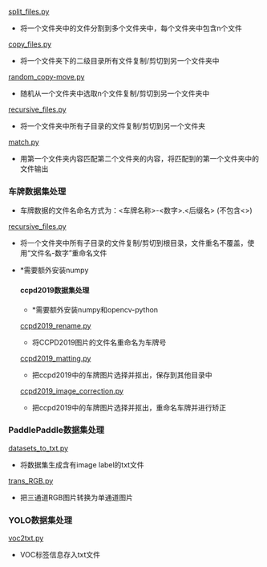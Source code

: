 [split_files.py](./split_files.py)
- 将一个文件夹中的文件分割到多个文件夹中，每个文件夹中包含n个文件

[copy_files.py](./copy_files.py)

- 将一个文件夹下的二级目录所有文件复制/剪切到另一个文件夹中

[random_copy-move.py](./random_copy-move.py)

- 随机从一个文件夹中选取n个文件复制/剪切到另一个文件夹中

[recursive_files.py](./recursive_files.py)

- 将一个文件夹中所有子目录的文件复制/剪切到另一个文件夹

[match.py](./match.py)

- 用第一个文件夹内容匹配第二个文件夹的内容，将匹配到的第一个文件夹中的文件输出

### 车牌数据集处理

- 车牌数据的文件名命名方式为：<车牌名称>-<数字>.<后缀名>	(不包含<>)

[recursive_files.py](./车牌数据集处理/recursive_files.py)

- 将一个文件夹中所有子目录的文件复制/剪切到根目录，文件重名不覆盖，使用“文件名-数字”重命名文件

- *需要额外安装numpy

  #### ccpd2019数据集处理

  - *需要额外安装numpy和opencv-python

  [ccpd2019_rename.py](./车牌数据集处理/ccpd2019数据集处理/ccpd2019_rename.py)

  - 将CCPD2019图片的文件名重命名为车牌号

  [ccpd2019_matting.py](./车牌数据集处理/ccpd2019数据集处理/ccpd2019_matting.py)
  
  - 把ccpd2019中的车牌图片选择并抠出，保存到其他目录中
  
  [ccpd2019_image_correction.py](./车牌数据集处理/ccpd2019数据集处理/ccpd2019_image_correction.py)
  
  - 把ccpd2019中的车牌图片选择并抠出，重命名车牌并进行矫正

### PaddlePaddle数据集处理

[datasets_to_txt.py](PaddlePaddle/datasets_to_txt.py)

- 将数据集生成含有image label的txt文件

[trans_RGB.py](PaddlePaddle/trans_RGB.py)

- 把三通道RGB图片转换为单通道图片

### YOLO数据集处理

[voc2txt.py](YOLO/voc2txt.py)

- VOC标签信息存入txt文件